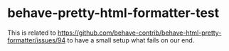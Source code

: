 # behave-pretty-html-formatter-test

This is related to https://github.com/behave-contrib/behave-html-pretty-formatter/issues/94 to have a small setup what fails on our end.